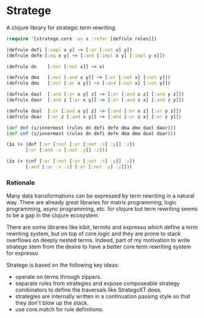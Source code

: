 Stratege
========

A clojure library for strategic term rewriting.

```clojure
(require '[stratege.core :as s :refer [defrule rules]])

(defrule defi [:impl x y] -> [:or [:not x] y])
(defrule defe [:eq x y] -> [:and [:impl x y] [:impl y x]])

(defrule dn    [:not [:not x]] -> x)

(defrule dma   [:not [:and x y]] -> [:or [:not x] [:not y]])
(defrule dmo   [:not [:or x y]] -> [:and [:not x] [:not y]])

(defrule daol  [:and [:or x y] z] -> [:or [:and x z] [:and y z]])
(defrule daor  [:and z [:or x y]] -> [:or [:and z x] [:and z y]])

(defrule doal  [:or [:and x y] z] -> [:and [:or x z] [:or y z]])
(defrule doar  [:or z [:and x y]] -> [:and [:or z x] [:or z y]])

(def dnf (s/innermost (rules dn defi defe dma dmo daol daor)))
(def cnf (s/innermost (rules dn defi defe dma dmo doal doar)))

(is (= (dnf [:or [:not [:or [:not :x] :y]] :z])
       [:or [:and :x [:not :y]] :z]))

(is (= (cnf [:or [:not [:or [:not :x] :y]] :z])
       [:and [:or :x :z] [:or [:not :y] :z]]))
```

### Rationale

Many data transformations can be expressed by term rewriting in a
natural way. There are already great libraries for matrix programming,
logic programming, async programming, etc. for clojure but term
rewriting seems to be a gap in the clojure ecosystem.

There are some libraries like kibit, termito and expresso which define a term rewriting system, but on top of core.logic and they are prone to stack overflows on deeply nested terms. Indeed, part of my motivation to write stratege stem from the desire to have a better core term rewriting system for expresso.

Stratege is based on the following key ideas:
- operate on terms through zippers.
- separate rules from strategies and expose composeable strategy combinators to define
  the traversals like StrategoXT does.
- strategies are internally written in a continuation passing style so that they don't
  blow up the stack.
- use core.match for rule definitions.


